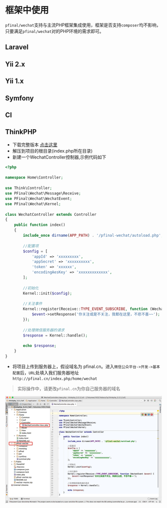 # 框架中使用

`pfinal/wechat`支持与主流PHP框架集成使用，框架是否支持`composer`均不影响，只要满足`pfinal/wechat`对的PHP环境的需求即可。


## Laravel

## Yii 2.x

## Yii 1.x

## Symfony

## CI

## ThinkPHP

* 下载完整版本 [点击这里](https://github.com/pfinal/wechat/raw/master/dist/pfinal-wechat-full.zip)
* 解压到项目的根目录(index.php所在目录)
* 新建一个WechatController控制器,示例代码如下

```PHP
<?php

namespace Home\Controller;

use Think\Controller;
use PFinal\Wechat\Message\Receive;
use PFinal\Wechat\WechatEvent;
use PFinal\Wechat\Kernel;

class WechatController extends Controller
{
    public function index()
    {
        include_once dirname(APP_PATH) . '/pfinal-wechat/autoload.php';

        //配置项
        $config = [
            'appId' => 'xxxxxxxxx',
            'appSecret' => 'xxxxxxxxxx',
            'token' => 'xxxxxx',
            'encodingAesKey' => 'xxxxxxxxxxxxx',
        ];

        //初始化
        Kernel::init($config);

        //关注事件
        Kernel::register(Receive::TYPE_EVENT_SUBSCRIBE, function (WechatEvent $event) {
            $event->setResponse('你关注或是不关注，我都在这里，不悲不喜~~');
        });

        //处理微信服务器的请求
        $response = Kernel::handle();

        echo $response;
    }
}
```

* 将项目上传到服务器上，假设域名为 pfinal.cn。进入`微信公众平台->开发->基本配置`后，`URL`处填入我们服务器地址 `http://pfinal.cn/index.php/home/wechat`

> 实际操作中，请更改`pfinal.cn`为你自己服务器的域名

![](img/tp.png)
